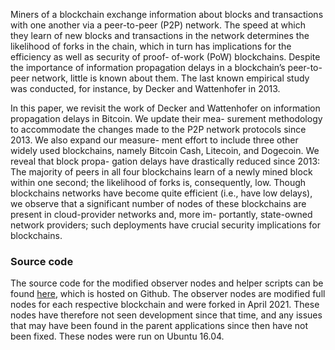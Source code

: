 Miners of a blockchain exchange information about blocks and
transactions with one another via a peer-to-peer (P2P) network.
The speed at which they learn of new blocks and transactions in the
network determines the likelihood of forks in the chain, which in
turn has implications for the efficiency as well as security of proof-
of-work (PoW) blockchains. Despite the importance of information
propagation delays in a blockchain’s peer-to-peer network, little is
known about them. The last known empirical study was conducted,
for instance, by Decker and Wattenhofer in 2013.

In this paper, we revisit the work of Decker and Wattenhofer on
information propagation delays in Bitcoin. We update their mea-
surement methodology to accommodate the changes made to the
P2P network protocols since 2013. We also expand our measure-
ment effort to include three other widely used blockchains, namely
Bitcoin Cash, Litecoin, and Dogecoin. We reveal that block propa-
gation delays have drastically reduced since 2013: The majority of
peers in all four blockchains learn of a newly mined block within
one second; the likelihood of forks is, consequently, low. Though
blockchains networks have become quite efficient (i.e., have low
delays), we observe that a significant number of nodes of these
blockchains are present in cloud-provider networks and, more im-
portantly, state-owned network providers; such deployments have
crucial security implications for blockchains.

### Source code

The source code for the modified observer nodes and helper scripts can be found [here](https://github.com/JuliusAF/information-propagation-delays-2021), which is hosted on Github. The observer nodes are modified full nodes for each respective blockchain and were forked in April 2021. These nodes have therefore not seen development since that time, and any issues that may have been found in the parent applications since then have not been fixed. These nodes were run on Ubuntu 16.04.
